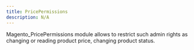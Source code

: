 ```yaml
---
title: PricePermissions
description: N/A
---
```


Magento_PricePermissions module allows to restrict such admin rights as changing or reading product price, changing product status.
